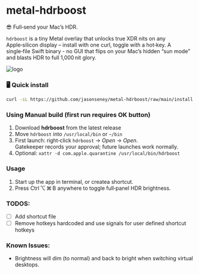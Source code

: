 # metal-hdrboost

😎 Full‑send your Mac’s HDR.

`hdrboost` is a tiny Metal overlay that unlocks true XDR nits on any Apple‑silicon display – install with one curl, toggle with a hot‑key. A single‑file Swift binary - no GUI that flips on your Mac’s hidden “sun mode” and blasts HDR to full 1,000 nit glory.

![logo](https://i.postimg.cc/cJ4rfZZn/hdrboost-image.png)

### 🖥  Quick install

```zsh
curl -sL https://github.com/jasonseney/metal-hdrboost/raw/main/install.sh | bash
```

### Using Manual build (first run requires OK button)

1. Download **hdrboost** from the latest release  
2. Move `hdrboost` into `/usr/local/bin` or `~/bin`  
3. First launch: right‑click `hdrboost` → *Open* → *Open*.  
   Gatekeeper records your approval; future launches work normally.
4. Optional: `xattr -d com.apple.quarantine /usr/local/bin/hdrboost`

### Usage

1. Start up the app in terminal, or createa  shortcut.
2. Press Ctrl ⌥ ⌘ B anywhere to toggle full‑panel HDR brightness.

### TODOS:

- [ ] Add shortcut file
- [ ] Remove hotkeys hardcoded and use signals for user defined shortcut hotkeys

### Known Issues:

- Brightness will dim (to normal) and back to bright when switching virtual desktops.
